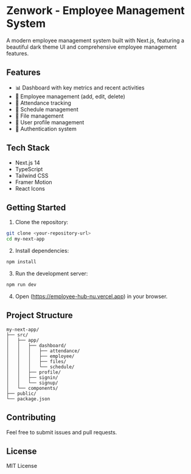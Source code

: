 # Zenwork - Employee Management System

A modern employee management system built with Next.js, featuring a beautiful dark theme UI and comprehensive employee management features.

## Features

- 📊 Dashboard with key metrics and recent activities
- 👥 Employee management (add, edit, delete)
- 📅 Attendance tracking
- 📆 Schedule management
- 📁 File management
- 👤 User profile management
- 🔐 Authentication system

## Tech Stack

- Next.js 14
- TypeScript
- Tailwind CSS
- Framer Motion
- React Icons

## Getting Started

1. Clone the repository:
```bash
git clone <your-repository-url>
cd my-next-app
```

2. Install dependencies:
```bash
npm install
```

3. Run the development server:
```bash
npm run dev
```

4. Open (https://employee-hub-nu.vercel.app) in your browser.

## Project Structure

```
my-next-app/
├── src/
│   ├── app/
│   │   ├── dashboard/
│   │   │   ├── attendance/
│   │   │   ├── employee/
│   │   │   ├── files/
│   │   │   └── schedule/
│   │   ├── profile/
│   │   ├── signin/
│   │   └── signup/
│   └── components/
├── public/
└── package.json
```

## Contributing

Feel free to submit issues and pull requests.

## License

MIT License
